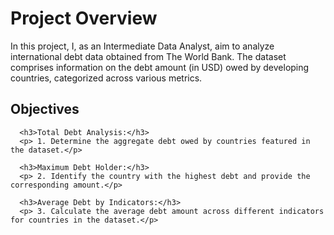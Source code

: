 <!DOCTYPE html>
<html>

<head>
  <title>Project Overview</title>
</head>

<body>

  <h1>Project Overview</h1>

  <p>In this project, I, as an Intermediate Data Analyst, aim to analyze international debt data obtained from The World Bank. The dataset comprises information on the debt amount (in USD) owed by developing countries, categorized across various metrics.</p>

  <h2>Objectives</h2>

      <h3>Total Debt Analysis:</h3>
      <p> 1. Determine the aggregate debt owed by countries featured in the dataset.</p>
    
      <h3>Maximum Debt Holder:</h3>
      <p> 2. Identify the country with the highest debt and provide the corresponding amount.</p>
 
      <h3>Average Debt by Indicators:</h3>
      <p> 3. Calculate the average debt amount across different indicators for countries in the dataset.</p>

</body>

</html>
